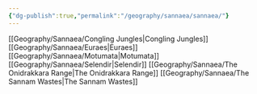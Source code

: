 ```yaml
---
{"dg-publish":true,"permalink":"/geography/sannaea/sannaea/"}
---
```


[[Geography/Sannaea/Congling Jungles\|Congling Jungles]]
[[Geography/Sannaea/Euraes\|Euraes]]
[[Geography/Sannaea/Motumata\|Motumata]]
[[Geography/Sannaea/Selendir\|Selendir]]
[[Geography/Sannaea/The Onidrakkara Range\|The Onidrakkara Range]]
[[Geography/Sannaea/The Sannam Wastes\|The Sannam Wastes]]